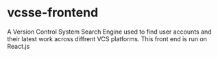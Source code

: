 # vcsse-frontend
A Version Control System Search Engine used to find user accounts and their latest work across diffrent VCS platforms. This front end is run on React.js
